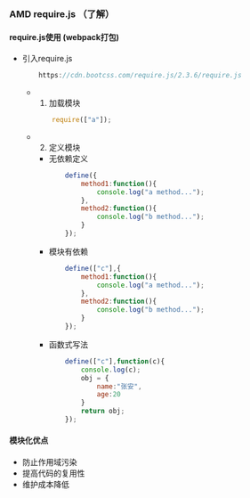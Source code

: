 ### AMD require.js （了解）

#### require.js使用 (webpack打包)
- 引入require.js
    ```js
        https://cdn.bootcss.com/require.js/2.3.6/require.js
    ```
    - 1. 加载模块
        ```js
            require(["a"]);
        ```
    - 2. 定义模块
        - 无依赖定义
            ```js
                define({
                    method1:function(){
                        console.log("a method...");
                    },
                    method2:function(){
                        console.log("b method...");
                    }
                });
            ```
        - 模块有依赖
            ```js
                define(["c"],{
                    method1:function(){
                        console.log("a method...");
                    },
                    method2:function(){
                        console.log("b method...");
                    }
                });
            ```
        - 函数式写法
            ```js
                define(["c"],function(c){
                    console.log(c);
                    obj = {
                        name:"张安",
                        age:20
                    }
                    return obj;
                });
            ```
#### 模块化优点
- 防止作用域污染 
- 提高代码的复用性
- 维护成本降低